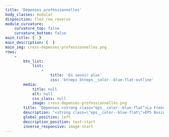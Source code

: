 ```yaml
---
title: 'Dépenses professionnelles'
body_classes: modular
disposition: flex_row_reverse
module_curvature:
    curvature_top: false
    curvature_bottom: false
main_title: {  }
main_description: {  }
main_img: cross-depenses-professionnelles.png
rows:
    -
        btn_list:
            list:
                -
                    title: 'En savoir plus'
                    css: 'btneps btneps__color--blue-flat-outline'
        media:
            title: null
            alt: null
            css_class: null
            image: cross-depenses-professionnelles.png
        title: 'Dépenses <strong class="eps__color--blue-flat">La French Fintech</strong> professionnelles'
        description: "<strong class=\"eps__color--blue-flat\">EPS Business :</strong> solution clé-en-main de cartes pour les entreprises\nVous cherchez un programme rapide à déployer pour gérer vos dépenses professionnelles ou celles de vos collaborateurs ? Une solution clé-en-main existe !"
        global_position: left
        description_position: text-start
        inverse_responsive: image-start
---
```


